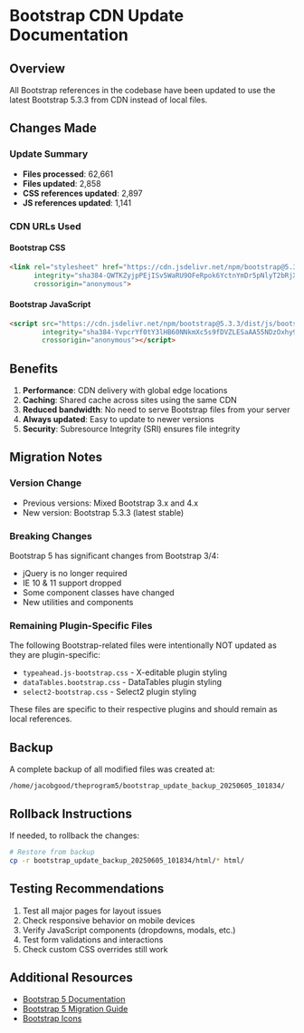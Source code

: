 # Bootstrap CDN Update Documentation

## Overview

All Bootstrap references in the codebase have been updated to use the latest Bootstrap 5.3.3 from CDN instead of local files.

## Changes Made

### Update Summary
- **Files processed**: 62,661
- **Files updated**: 2,858
- **CSS references updated**: 2,897
- **JS references updated**: 1,141

### CDN URLs Used

#### Bootstrap CSS
```html
<link rel="stylesheet" href="https://cdn.jsdelivr.net/npm/bootstrap@5.3.3/dist/css/bootstrap.min.css" 
      integrity="sha384-QWTKZyjpPEjISv5WaRU9OFeRpok6YctnYmDr5pNlyT2bRjXh0JMhjY6hW+ALEwIH" 
      crossorigin="anonymous">
```

#### Bootstrap JavaScript
```html
<script src="https://cdn.jsdelivr.net/npm/bootstrap@5.3.3/dist/js/bootstrap.bundle.min.js" 
        integrity="sha384-YvpcrYf0tY3lHB60NNkmXc5s9fDVZLESaAA55NDzOxhy9GkcIdslK1eN7N6jIeHz" 
        crossorigin="anonymous"></script>
```

## Benefits

1. **Performance**: CDN delivery with global edge locations
2. **Caching**: Shared cache across sites using the same CDN
3. **Reduced bandwidth**: No need to serve Bootstrap files from your server
4. **Always updated**: Easy to update to newer versions
5. **Security**: Subresource Integrity (SRI) ensures file integrity

## Migration Notes

### Version Change
- Previous versions: Mixed Bootstrap 3.x and 4.x
- New version: Bootstrap 5.3.3 (latest stable)

### Breaking Changes
Bootstrap 5 has significant changes from Bootstrap 3/4:
- jQuery is no longer required
- IE 10 & 11 support dropped
- Some component classes have changed
- New utilities and components

### Remaining Plugin-Specific Files
The following Bootstrap-related files were intentionally NOT updated as they are plugin-specific:
- `typeahead.js-bootstrap.css` - X-editable plugin styling
- `dataTables.bootstrap.css` - DataTables plugin styling
- `select2-bootstrap.css` - Select2 plugin styling

These files are specific to their respective plugins and should remain as local references.

## Backup

A complete backup of all modified files was created at:
```
/home/jacobgood/theprogram5/bootstrap_update_backup_20250605_101834/
```

## Rollback Instructions

If needed, to rollback the changes:
```bash
# Restore from backup
cp -r bootstrap_update_backup_20250605_101834/html/* html/
```

## Testing Recommendations

1. Test all major pages for layout issues
2. Check responsive behavior on mobile devices
3. Verify JavaScript components (dropdowns, modals, etc.)
4. Test form validations and interactions
5. Check custom CSS overrides still work

## Additional Resources

- [Bootstrap 5 Documentation](https://getbootstrap.com/docs/5.3/)
- [Bootstrap 5 Migration Guide](https://getbootstrap.com/docs/5.3/migration/)
- [Bootstrap Icons](https://icons.getbootstrap.com/)
